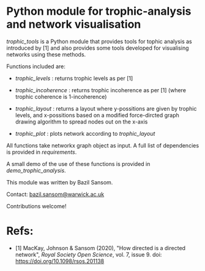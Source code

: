 # Python module for trophic-analysis and network visualisation

*trophic_tools* is a Python module that provides tools for tophic analysis as introduced by [1] 
and also provides some tools developed for visualising networks using these methods.

Functions included are:

- *trophic_levels*       : returns trophic levels as per [1]

- *trophic_incoherence*  : returns trophic incoherence as per [1] (where trophic coherence is 1-incoherence)

- *trophic_layout*       : returns a layout where y-possitions are given by trophic levels, and x-possitions based on a modified force-dircted graph drawing algorithm to spread nodes out on the x-axis

- *trophic_plot*         : plots network according to *trophic_layout*

All functions take networkx graph object as input. A full list of dependencies is provided in *requirements*.

A small demo of the use of these functions is provided in *demo_trophic_analysis*.

This module was written by Bazil Sansom.

Contact: bazil.sansom@warwick.ac.uk

Contributions welcome!

# Refs:

- [1] MacKay, Johnson & Sansom (2020), "How directed is a directed network", *Royal Society Open Science*, vol. 7, issue 9. doi: https://doi.org/10.1098/rsos.201138

